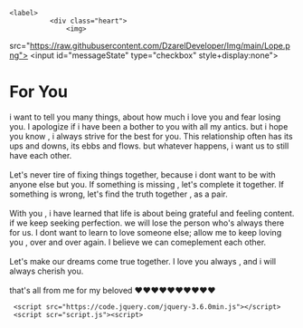     <label>
              <div class="heart">
                  <img>
src="https://raw.githubusercontent.com/DzarelDeveloper/Img/main/Lope.png">
            </div>
            <input id="messageState" type="checkbox" style+display:none">
        </label>
        <div class="message">
              <h1>For You</h1>
              <p>i want to tell you many things, about how much i love you and fear losing you. I apologize if i have been a bother to you with all my antics. but i hope you know , i always strive for the best for you. This relationship often has its ups and downs, its ebbs and flows. but whatever happens, i want us to still have each other.
              <br><br>Let's never tire of fixing things together, because i dont want to be with anyone else but you. If something is missing , let's complete it together. If something is wrong, let's find the truth together , as a pair.
             <br><br>With you , i have learned that life is about being grateful and feeling content. if we keep seeking perfection. we will lose the person who's always there for us. I dont want to learn to love someone else; allow me to keep loving you , over and over again. I believe we can comeplement each other.
             <br><br>Let's make our dreams come true together. I love you always , and i will always cherish you.
             <br><br>that's all from me for my beloved ❤️❤️❤️❤️❤️❤️❤️❤️❤️❤️
          </p>
        </div>
     </div>
       
     <script src="https://code.jquery.com/jquery-3.6.0min.js"></script>
     <script scr="script.js"><script>
</body>
</html>
